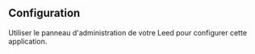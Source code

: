 ## Configuration

Utiliser le panneau d'administration de votre Leed pour configurer cette application.
